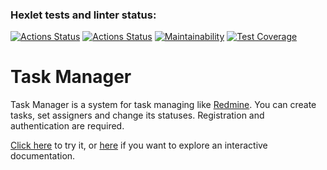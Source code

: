 ### Hexlet tests and linter status:
[![Actions Status](https://github.com/darklittlefinch/java-project-99/actions/workflows/hexlet-check.yml/badge.svg)](https://github.com/darklittlefinch/java-project-99/actions)
[![Actions Status](https://github.com/darklittlefinch/java-project-99/actions/workflows/main.yml/badge.svg)](https://github.com/darklittlefinch/java-project-99/actions/workflows/main.yml)
[![Maintainability](https://api.codeclimate.com/v1/badges/8c6e5b901f4d224918ab/maintainability)](https://codeclimate.com/github/darklittlefinch/java-project-99/maintainability)
[![Test Coverage](https://api.codeclimate.com/v1/badges/8c6e5b901f4d224918ab/test_coverage)](https://codeclimate.com/github/darklittlefinch/java-project-99/test_coverage)

# Task Manager

Task Manager is a system for task managing like [Redmine](http://www.redmine.org). You can create tasks, set assigners and change its statuses. Registration and authentication are required.

[Click here](https://darklittlefinch-task-manager-v2.onrender.com/) to try it, or [here](http://localhost:8080/swagger-ui/index.html) if you want to explore an interactive documentation.
